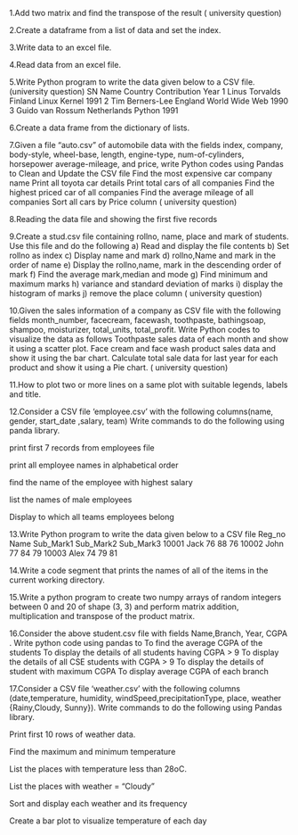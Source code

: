 1.Add two matrix and find the transpose of the result ( university question)

2.Create a dataframe from a list of data and set the index.

3.Write data to an excel file.

4.Read data from an excel file.

5.Write Python program to write the data given below to a CSV file.(university question) SN Name Country Contribution Year 1 Linus Torvalds Finland Linux Kernel 1991 2 Tim Berners-Lee England World Wide Web 1990 3 Guido van Rossum Netherlands Python 1991

6.Create a data frame from the dictionary of lists.

7.Given a file “auto.csv” of automobile data with the fields index, company, body-style, wheel-base, length, engine-type, num-of-cylinders, horsepower average-mileage, and price, write Python codes using Pandas to
Clean and Update the CSV file
Find the most expensive car company name
Print all toyota car details
Print total cars of all companies
Find the highest priced car of all companies
Find the average mileage of all companies
Sort all cars by Price column ( university question)

8.Reading the data file and showing the first five records

9.Create a stud.csv file containing rollno, name, place and mark of students. Use this file and do the following a) Read and display the file contents b) Set rollno as index c) Display name and mark d) rollno,Name and mark in the order of name e) Display the rollno,name, mark in the descending order of mark f) Find the average mark,median and mode g) Find minimum and maximum marks h) variance and standard deviation of marks i) display the histogram of marks j) remove the place column ( university question)

10.Given the sales information of a company as CSV file with the following fields month_number, facecream, facewash, toothpaste, bathingsoap, shampoo, moisturizer, total_units, total_profit. Write Python codes to visualize the data as follows
Toothpaste sales data of each month and show it using a scatter plot.
Face cream and face wash product sales data and show it using the bar chart.
Calculate total sale data for last year for each product and show it using a Pie chart. ( university question)

11.How to plot two or more lines on a same plot with suitable legends, labels and title.

12.Consider a CSV file ‘employee.csv’ with the following columns(name, gender, start_date ,salary, team) Write commands to do the following using panda library.

print first 7 records from employees file

print all employee names in alphabetical order

find the name of the employee with highest salary

list the names of male employees

Display to which all teams employees belong

13.Write Python program to write the data given below to a CSV file Reg_no Name Sub_Mark1 Sub_Mark2 Sub_Mark3 10001 Jack 76 88 76 10002 John 77 84 79 10003 Alex 74 79 81

14.Write a code segment that prints the names of all of the items in the current working directory.

15.Write a python program to create two numpy arrays of random integers between 0 and 20 of shape (3, 3) and perform matrix addition, multiplication and transpose of the product matrix.

16.Consider the above student.csv file with fields Name,Branch, Year, CGPA . Write python code using pandas to To find the average CGPA of the students To display the details of all students having CGPA > 9 To display the details of all CSE students with CGPA > 9 To display the details of student with maximum CGPA To display average CGPA of each branch

17.Consider a CSV file ‘weather.csv’ with the following columns (date,temperature, humidity, windSpeed,precipitationType, place, weather {Rainy,Cloudy, Sunny}). Write commands to do the following using Pandas library.

Print first 10 rows of weather data.

Find the maximum and minimum temperature

List the places with temperature less than 28oC.

List the places with weather = “Cloudy”

Sort and display each weather and its frequency

Create a bar plot to visualize temperature of each day
